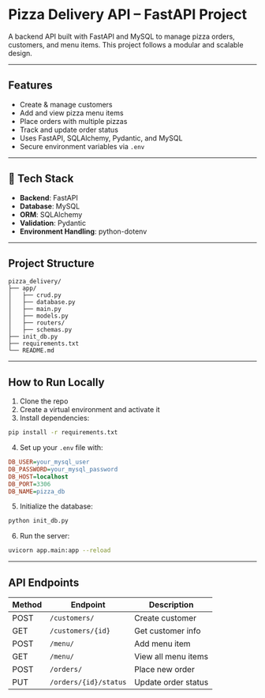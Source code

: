 
#  Pizza Delivery API – FastAPI Project

A backend API built with FastAPI and MySQL to manage pizza orders, customers, and menu items. This project follows a modular and scalable design.

---

##  Features

- Create & manage customers
- Add and view pizza menu items
- Place orders with multiple pizzas
- Track and update order status
- Uses FastAPI, SQLAlchemy, Pydantic, and MySQL
- Secure environment variables via `.env`

---

## 🔧 Tech Stack

- **Backend**: FastAPI  
- **Database**: MySQL  
- **ORM**: SQLAlchemy  
- **Validation**: Pydantic  
- **Environment Handling**: python-dotenv

---

##  Project Structure

```
pizza_delivery/
├── app/
│   ├── crud.py
│   ├── database.py
│   ├── main.py
│   ├── models.py
│   ├── routers/
│   ├── schemas.py
├── init_db.py
├── requirements.txt
└── README.md
```

---

##  How to Run Locally

1. Clone the repo  
2. Create a virtual environment and activate it  
3. Install dependencies:

```bash
pip install -r requirements.txt
```

4. Set up your `.env` file with:

```ini
DB_USER=your_mysql_user
DB_PASSWORD=your_mysql_password
DB_HOST=localhost
DB_PORT=3306
DB_NAME=pizza_db
```

5. Initialize the database:

```bash
python init_db.py
```

6. Run the server:

```bash
uvicorn app.main:app --reload
```

---

##  API Endpoints


| Method | Endpoint              | Description           |
|--------|-----------------------|-----------------------|
| POST   | `/customers/`         | Create customer       |
| GET    | `/customers/{id}`     | Get customer info     |
| POST   | `/menu/`              | Add menu item         |
| GET    | `/menu/`              | View all menu items   |
| POST   | `/orders/`            | Place new order       |
| PUT    | `/orders/{id}/status` | Update order status   |




